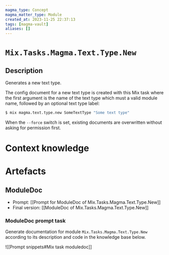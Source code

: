 ```yaml
---
magma_type: Concept
magma_matter_type: Module
created_at: 2023-11-25 22:37:13
tags: [magma-vault]
aliases: []
---
```

# `Mix.Tasks.Magma.Text.Type.New`

## Description


Generates a new text type.

The config document for a new text type is created with this Mix task where the first argument is the name of the text type which must a valid module name, followed by an optional text type label:

```sh
$ mix magma.text.type.new SomeTextType "Some text type"
```

When the `--force` switch is set, existing documents are overwritten without asking for permission first.


# Context knowledge



# Artefacts

## ModuleDoc

- Prompt: [[Prompt for ModuleDoc of Mix.Tasks.Magma.Text.Type.New]]
- Final version: [[ModuleDoc of Mix.Tasks.Magma.Text.Type.New]]

### ModuleDoc prompt task

Generate documentation for module `Mix.Tasks.Magma.Text.Type.New` according to its description and code in the knowledge base below.

![[Prompt snippets#Mix task moduledoc]]
